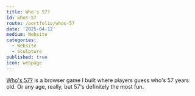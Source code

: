 ```yaml
---
title: Who's 57?
id: whos-57
route: /portfolio/whos-57
date: '2025-04-12'
medium: Website
categories:
  - Website
  - Sculpture
published: true
icon: webpage
---
```

[Who's 57?](/browser?url=https://whos57.com) is a browser game I built where players guess who's 57 years old. Or any age, really, but 57's definitely the most fun.